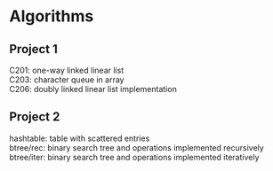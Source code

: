 # Algorithms

## Project 1
C201: one-way linked linear list  
C203: character queue in array  
C206: doubly linked linear list implementation

## Project 2
hashtable: table with scattered entries  
btree/rec: binary search tree and operations implemented recursively  
btree/iter: binary search tree and operations implemented iteratively